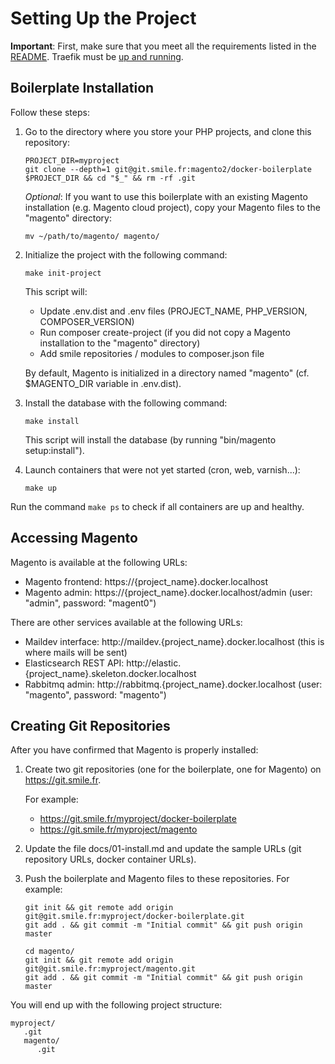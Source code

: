 # Setting Up the Project

**Important**: First, make sure that you meet all the requirements listed in the [README](../README.md).
Traefik must be [up and running](https://git.smile.fr/docker/traefik#usage).

## Boilerplate Installation

Follow these steps:

1. Go to the directory where you store your PHP projects, and clone this repository:

   ```
   PROJECT_DIR=myproject
   git clone --depth=1 git@git.smile.fr:magento2/docker-boilerplate $PROJECT_DIR && cd "$_" && rm -rf .git
   ```

   *Optional*: If you want to use this boilerplate with an existing Magento installation (e.g. Magento cloud project), copy your Magento files to the "magento" directory:

   ```
   mv ~/path/to/magento/ magento/
   ```

2. Initialize the project with the following command:

   ```
   make init-project
   ```

   This script will:

   - Update .env.dist and .env files (PROJECT_NAME, PHP_VERSION, COMPOSER_VERSION)
   - Run composer create-project (if you did not copy a Magento installation to the "magento" directory)
   - Add smile repositories / modules to composer.json file

   By default, Magento is initialized in a directory named "magento" (cf. $MAGENTO_DIR variable in .env.dist).

3. Install the database with the following command:

   ```
   make install
   ```

   This script will install the database (by running "bin/magento setup:install").

4. Launch containers that were not yet started (cron, web, varnish...):

   ```
   make up
   ```

Run the command `make ps` to check if all containers are up and healthy.

## Accessing Magento

Magento is available at the following URLs:

- Magento frontend: https://{project_name}.docker.localhost
- Magento admin: https://{project_name}.docker.localhost/admin (user: "admin", password: "magent0")

There are other services available at the following URLs:

- Maildev interface: http://maildev.{project_name}.docker.localhost (this is where mails will be sent)
- Elasticsearch REST API: http://elastic.{project_name}.skeleton.docker.localhost
- Rabbitmq admin: http://rabbitmq.{project_name}.docker.localhost (user: "magento", password: "magento")

## Creating Git Repositories

After you have confirmed that Magento is properly installed:

1. Create two git repositories (one for the boilerplate, one for Magento) on https://git.smile.fr.

   For example:

   - https://git.smile.fr/myproject/docker-boilerplate
   - https://git.smile.fr/myproject/magento

2. Update the file docs/01-install.md and update the sample URLs (git repository URLs, docker container URLs).

3. Push the boilerplate and Magento files to these repositories.
   For example:

   ```
   git init && git remote add origin git@git.smile.fr:myproject/docker-boilerplate.git
   git add . && git commit -m "Initial commit" && git push origin master

   cd magento/
   git init && git remote add origin git@git.smile.fr:myproject/magento.git
   git add . && git commit -m "Initial commit" && git push origin master
   ```

You will end up with the following project structure:

```
myproject/
   .git
   magento/
      .git
```
